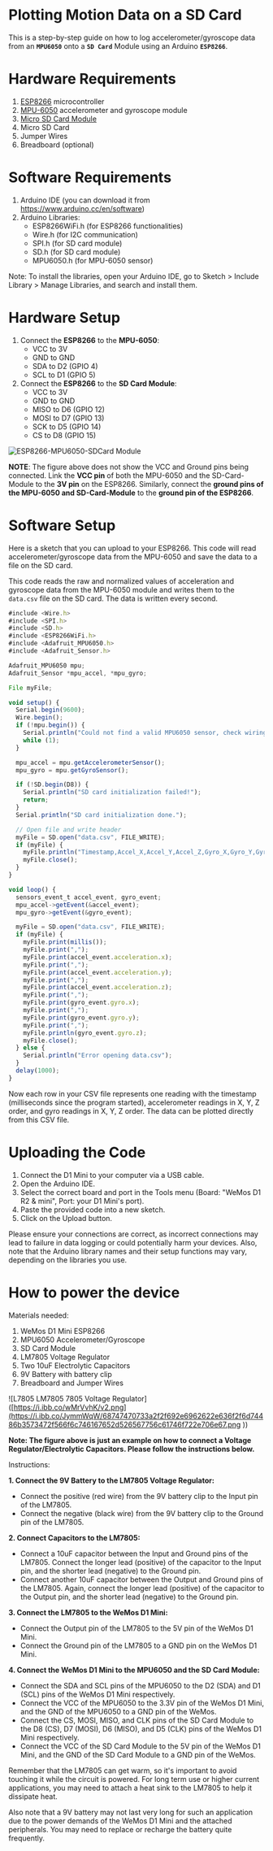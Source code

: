 # Plotting Motion Data on a SD Card

This is a step-by-step guide on how to log accelerometer/gyroscope data from an **`MPU6050`** onto a **`SD Card`** Module using an Arduino **`ESP8266`**.

# Hardware Requirements

1. [ESP8266](https://lastminuteengineers.com/electronics/esp8266-projects/) microcontroller
2. [MPU-6050](https://lastminuteengineers.com/mpu6050-accel-gyro-arduino-tutorial/) accelerometer and gyroscope module
3. [Micro SD Card Module](https://lastminuteengineers.com/arduino-micro-sd-card-module-tutorial/)
4. Micro SD Card
5. Jumper Wires
6. Breadboard (optional)

# Software Requirements

1. Arduino IDE (you can download it from https://www.arduino.cc/en/software)
2. Arduino Libraries:
    - ESP8266WiFi.h (for ESP8266 functionalities)
    - Wire.h (for I2C communication)
    - SPI.h (for SD card module)
    - SD.h (for SD card module)
    - MPU6050.h (for MPU-6050 sensor)

Note: To install the libraries, open your Arduino IDE, go to Sketch > Include Library > Manage Libraries, and search and install them.

# Hardware Setup

1. Connect the **ESP8266** to the **MPU-6050**:
    - VCC to 3V
    - GND to GND
    - SDA to D2 (GPIO 4)
    - SCL to D1 (GPIO 5)
2. Connect the **ESP8266** to the **SD Card Module**:
    - VCC to 3V
    - GND to GND
    - MISO to D6 (GPIO 12)
    - MOSI to D7 (GPIO 13)
    - SCK to D5 (GPIO 14)
    - CS to D8 (GPIO 15)

![ESP8266-MPU6050-SDCard Module](https://i.ibb.co/wMrVvhK/v2.png)

 **NOTE**: The figure above does not show the VCC and Ground pins being connected. Link the **VCC pin** of both the MPU-6050 and the SD-Card-Module to the **3V pin** on the ESP8266. Similarly, connect the **ground pins of the MPU-6050 and SD-Card-Module** to the **ground pin of the ESP8266**.
    

# Software Setup

Here is a sketch that you can upload to your ESP8266. This code will read accelerometer/gyroscope data from the MPU-6050 and save the data to a file on the SD card.

This code reads the raw and normalized values of acceleration and gyroscope data from the MPU-6050 module and writes them to the `data.csv` file on the SD card. The data is written every second.

```jsx
#include <Wire.h>
#include <SPI.h>
#include <SD.h>
#include <ESP8266WiFi.h>
#include <Adafruit_MPU6050.h>
#include <Adafruit_Sensor.h>

Adafruit_MPU6050 mpu;
Adafruit_Sensor *mpu_accel, *mpu_gyro;

File myFile;

void setup() {
  Serial.begin(9600);
  Wire.begin();
  if (!mpu.begin()) {
    Serial.println("Could not find a valid MPU6050 sensor, check wiring!");
    while (1);
  }

  mpu_accel = mpu.getAccelerometerSensor();
  mpu_gyro = mpu.getGyroSensor();

  if (!SD.begin(D8)) {
    Serial.println("SD card initialization failed!");
    return;
  }
  Serial.println("SD card initialization done.");

  // Open file and write header
  myFile = SD.open("data.csv", FILE_WRITE);
  if (myFile) {
    myFile.println("Timestamp,Accel_X,Accel_Y,Accel_Z,Gyro_X,Gyro_Y,Gyro_Z");
    myFile.close();
  }
}

void loop() {
  sensors_event_t accel_event, gyro_event;
  mpu_accel->getEvent(&accel_event);
  mpu_gyro->getEvent(&gyro_event);

  myFile = SD.open("data.csv", FILE_WRITE);
  if (myFile) {
    myFile.print(millis());
    myFile.print(",");
    myFile.print(accel_event.acceleration.x);
    myFile.print(",");
    myFile.print(accel_event.acceleration.y);
    myFile.print(",");
    myFile.print(accel_event.acceleration.z);
    myFile.print(",");
    myFile.print(gyro_event.gyro.x);
    myFile.print(",");
    myFile.print(gyro_event.gyro.y);
    myFile.print(",");
    myFile.println(gyro_event.gyro.z);
    myFile.close();
  } else {
    Serial.println("Error opening data.csv");
  }
  delay(1000);
}

```

Now each row in your CSV file represents one reading with the timestamp (milliseconds since the program started), accelerometer readings in X, Y, Z order, and gyro readings in X, Y, Z order. The data can be plotted directly from this CSV file.

# **Uploading the Code**

1. Connect the D1 Mini to your computer via a USB cable.
2. Open the Arduino IDE.
3. Select the correct board and port in the Tools menu (Board: "WeMos D1 R2 & mini", Port: your D1 Mini's port).
4. Paste the provided code into a new sketch.
5. Click on the Upload button.

Please ensure your connections are correct, as incorrect connections may lead to failure in data logging or could potentially harm your devices. Also, note that the Arduino library names and their setup functions may vary, depending on the libraries you use.

# How to power the device

Materials needed:

1. WeMos D1 Mini ESP8266
2. MPU6050 Accelerometer/Gyroscope
3. SD Card Module
4. LM7805 Voltage Regulator
5. Two 10uF Electrolytic Capacitors
6. 9V Battery with battery clip
7. Breadboard and Jumper Wires

![L7805 LM7805 7805 Voltage Regulator]([https://i.ibb.co/wMrVvhK/v2.png](https://i.ibb.co/JymmWqW/68747470733a2f2f692e6962622e636f2f6d74486b3573472f566f6c746167652d526567756c61746f722e706e67.png
))


**Note: The figure above is just an example on how to connect a Voltage Regulator/Electrolytic Capacitors. Please follow the instructions below.**

Instructions:

**1. Connect the 9V Battery to the LM7805 Voltage Regulator:**

- Connect the positive (red wire) from the 9V battery clip to the Input pin of the LM7805.
- Connect the negative (black wire) from the 9V battery clip to the Ground pin of the LM7805.

 **2. Connect Capacitors to the LM7805:**

- Connect a 10uF capacitor between the Input and Ground pins of the LM7805. Connect the longer lead (positive) of the capacitor to the Input pin, and the shorter lead (negative) to the Ground pin.
- Connect another 10uF capacitor between the Output and Ground pins of the LM7805. Again, connect the longer lead (positive) of the capacitor to the Output pin, and the shorter lead (negative) to the Ground pin.

**3. Connect the LM7805 to the WeMos D1 Mini:**

- Connect the Output pin of the LM7805 to the 5V pin of the WeMos D1 Mini.
- Connect the Ground pin of the LM7805 to a GND pin on the WeMos D1 Mini.

**4. Connect the WeMos D1 Mini to the MPU6050 and the SD Card Module:**

- Connect the SDA and SCL pins of the MPU6050 to the D2 (SDA) and D1 (SCL) pins of the WeMos D1 Mini respectively.
- Connect the VCC of the MPU6050 to the 3.3V pin of the WeMos D1 Mini, and the GND of the MPU6050 to a GND pin of the WeMos.
- Connect the CS, MOSI, MISO, and CLK pins of the SD Card Module to the D8 (CS), D7 (MOSI), D6 (MISO), and D5 (CLK) pins of the WeMos D1 Mini respectively.
- Connect the VCC of the SD Card Module to the 5V pin of the WeMos D1 Mini, and the GND of the SD Card Module to a GND pin of the WeMos.

Remember that the LM7805 can get warm, so it's important to avoid touching it while the circuit is powered. For long term use or higher current applications, you may need to attach a heat sink to the LM7805 to help it dissipate heat.

Also note that a 9V battery may not last very long for such an application due to the power demands of the WeMos D1 Mini and the attached peripherals. You may need to replace or recharge the battery quite frequently.
